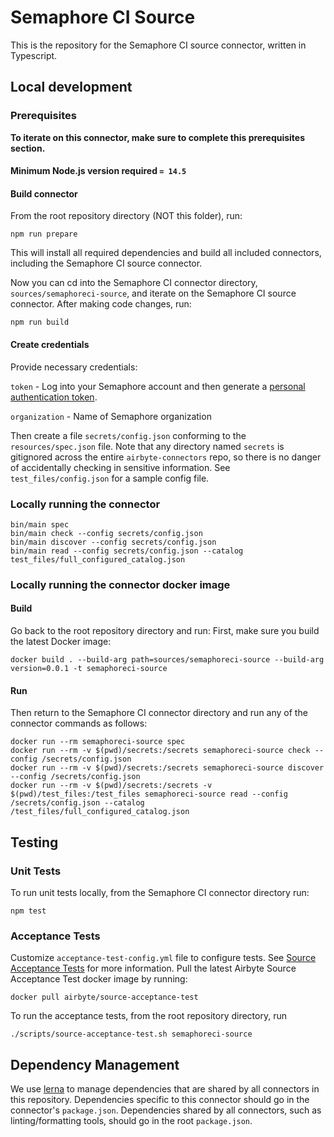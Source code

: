 # Semaphore CI Source

This is the repository for the Semaphore CI source connector, written in Typescript.

## Local development

### Prerequisites

**To iterate on this connector, make sure to complete this prerequisites
section.**

#### Minimum Node.js version required `= 14.5`

#### Build connector

From the root repository directory (NOT this folder), run:

```
npm run prepare
```

This will install all required dependencies and build all included connectors,
including the Semaphore CI source connector.

Now you can cd into the Semaphore CI connector directory, `sources/semaphoreci-source`,
and iterate on the Semaphore CI source connector. After making code changes, run:

```
npm run build
```

#### Create credentials

Provide necessary credentials:

`token` - Log into your Semaphore account and then generate a [personal authentication token](https://docs.semaphoreci.com/reference/api-v1alpha/#authentication).

`organization` - Name of Semaphore organization

Then create a file `secrets/config.json`
conforming to the `resources/spec.json` file. Note that any directory named
`secrets` is gitignored across the entire `airbyte-connectors` repo, so there is
no danger of accidentally checking in sensitive information. See
`test_files/config.json` for a sample config file.

### Locally running the connector

```
bin/main spec
bin/main check --config secrets/config.json
bin/main discover --config secrets/config.json
bin/main read --config secrets/config.json --catalog test_files/full_configured_catalog.json
```

### Locally running the connector docker image

#### Build

Go back to the root repository directory and run:
First, make sure you build the latest Docker image:

```
docker build . --build-arg path=sources/semaphoreci-source --build-arg version=0.0.1 -t semaphoreci-source
```

#### Run

Then return to the Semaphore CI connector directory and run any of the connector
commands as follows:

```
docker run --rm semaphoreci-source spec
docker run --rm -v $(pwd)/secrets:/secrets semaphoreci-source check --config /secrets/config.json
docker run --rm -v $(pwd)/secrets:/secrets semaphoreci-source discover --config /secrets/config.json
docker run --rm -v $(pwd)/secrets:/secrets -v $(pwd)/test_files:/test_files semaphoreci-source read --config /secrets/config.json --catalog /test_files/full_configured_catalog.json
```

## Testing

### Unit Tests

To run unit tests locally, from the Semaphore CI connector directory run:

```
npm test
```

### Acceptance Tests

Customize `acceptance-test-config.yml` file to configure tests. See [Source
Acceptance
Tests](https://docs.airbyte.io/connector-development/testing-connectors/source-acceptance-tests-reference)
for more information.
Pull the latest Airbyte Source Acceptance Test docker image by running:

```
docker pull airbyte/source-acceptance-test
```

To run the acceptance tests, from the root repository directory, run

```
./scripts/source-acceptance-test.sh semaphoreci-source
```

## Dependency Management

We use [lerna](https://lerna.js.org/) to manage dependencies that are shared by
all connectors in this repository. Dependencies specific to this connector
should go in the connector's `package.json`. Dependencies shared by all
connectors, such as linting/formatting tools, should go in the root
`package.json`.
